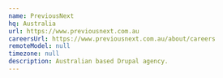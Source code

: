 ```yaml
---
name: PreviousNext
hq: Australia
url: https://www.previousnext.com.au
careersUrl: https://www.previousnext.com.au/about/careers
remoteModel: null
timezone: null
description: Australian based Drupal agency.
---
```

